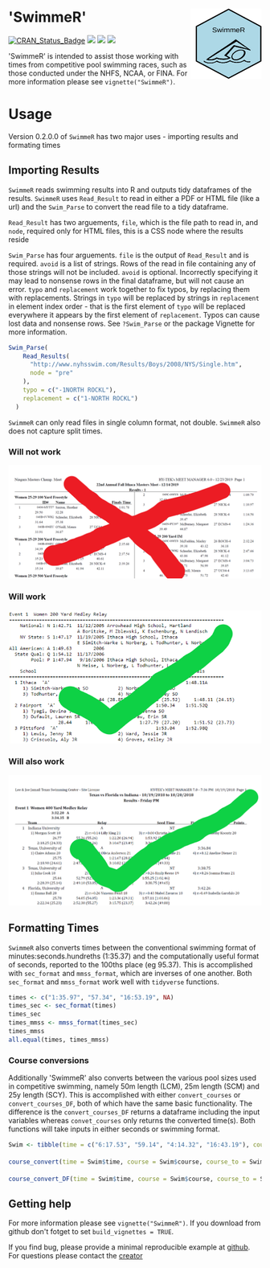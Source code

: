 
# 'SwimmeR' <img src="inst/logos/hex_logo.png" width="131px" height="140px" align="right" style="padding-left:10px;background-color:white;" />

[![CRAN_Status_Badge](http://www.r-pkg.org/badges/version/SwimmeR?color=blue)](https://cran.r-project.org/package=SwimmeR)
[![](http://cranlogs.r-pkg.org/badges/grand-total/SwimmeR?color=blue)](https://cran.r-project.org/package=SwimmeR)
[![](http://cranlogs.r-pkg.org/badges/SwimmeR?color=blue)](https://cran.r-project.org/package=SwimmeR)
[![](http://cranlogs.r-pkg.org/badges/last-week/SwimmeR?color=blue)](https://cran.r-project.org/package=SwimmeR)

'SwimmeR' is intended to assist those working with times from competitive pool swimming races, such as those conducted under the NHFS, NCAA, or FINA.  For more information please see `vignette("SwimmeR")`.

# Usage

Version 0.2.0.0 of `SwimmeR` has two major uses - importing results and formating times

## Importing Results

`SwimmeR` reads swimming results into R and outputs tidy dataframes of the results.  `SwimmeR` uses `Read_Result` to read in either a PDF or HTML file (like a url) and the `Swim_Parse` to convert the read file to a tidy dataframe.

`Read_Result` has two arguements, `file`, which is the file path to read in, and `node`, required only for HTML files, this is a CSS node where the results reside

`Swim_Parse` has four arguements. `file` is the output of `Read_Result` and is required.  `avoid` is a list of strings.  Rows of the read in file containing any of those strings will not be included.  `avoid` is optional.  Incorrectly specifying it may lead to nonsense rows in the final dataframe, but will not cause an error.  `typo` and `replacement` work together to fix typos, by replacing them with replacements.  Strings in `typo` will be replaced by strings in `replacement` in element index order - that is the first element of `typo` will be replaced everywhere it appears by the first element of `replacement`.  Typos can cause lost data and nonsense rows.  See `?Swim_Parse` or the package Vignette for more information.

```r
Swim_Parse(
    Read_Results(
      "http://www.nyhsswim.com/Results/Boys/2008/NYS/Single.htm",
      node = "pre"
    ),
    typo = c("-1NORTH ROCKL"),
    replacement = c("1-NORTH ROCKL")
  )
```

`SwimmeR` can only read files in single column format, not double.  `SwimmeR` also does not capture split times.

### Will not work
![Will not work](inst/extdata/DoubleColumnPDF.PNG)

### Will work
![Will work](inst/extdata/HSEmpireMeet.png)

### Will also work
![Will also work](inst/extdata/Texas-Florida-Indiana_image.png)

## Formatting Times

`SwimmeR` also converts times between the conventional swimming format of minutes:seconds.hundreths (1:35.37) and the computationally useful format of seconds, reported to the 100ths place (eg 95.37).  This is accomplished with `sec_format` and `mmss_format`, which are inverses of one another.  Both `sec_format` and `mmss_format` work well with `tidyverse` functions.

```r
times <- c("1:35.97", "57.34", "16:53.19", NA)
times_sec <- sec_format(times)
times_sec
times_mmss <- mmss_format(times_sec)
times_mmss
all.equal(times, times_mmss)
```
### Course conversions

Additionally 'SwimmeR' also converts between the various pool sizes used in competitive swimming, namely 50m length (LCM), 25m length (SCM) and 25y length (SCY).  This is accomplished with either `convert_courses` or `convert_courses_DF`, both of which have the same basic functionality.  The difference is the `convert_courses_DF` returns a dataframe including the input variables whereas `convet_courses` only returns the converted time(s).  Both functions will take inputs in either seconds or swimming format.

```r
Swim <- tibble(time = c("6:17.53", "59.14", "4:14.32", "16:43.19"), course = c("LCM", "LCM", "SCY", "SCM"), course_to = c("SCY", "SCY", "SCM", "LCM"), event = c("400 Free", "100 Fly", "400 IM", "1650 Free"))

course_convert(time = Swim$time, course = Swim$course, course_to = Swim$course_to, event = Swim$event)

course_convert_DF(time = Swim$time, course = Swim$course, course_to = Swim$course_to, event = Swim$event)
```

## Getting help
For more information please see `vignette("SwimmeR")`.  If you download from github don't fotget to set `build_vignettes = TRUE`.

If you find bug, please provide a minimal reproducible example at [github](https://github.com/gpilgrim2670/SwimmeR). For questions please contact the [creator](gpilgrim2670@gmail.com)
